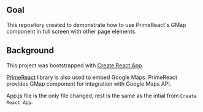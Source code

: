 ## Goal

This repository created to demonstrate how to use PrimeReact's GMap component in full screen with other page elements.

## Background

This project was bootstrapped with [Create React App](https://github.com/facebookincubator/create-react-app).

[PrimeReact](https://www.primefaces.org/primereact/) library is also used to embed Google Maps. PrimeReact provides GMap component for integration with Google Maps API.

App.js file is the only file changed, rest is the same as the intial from `Create React App`.